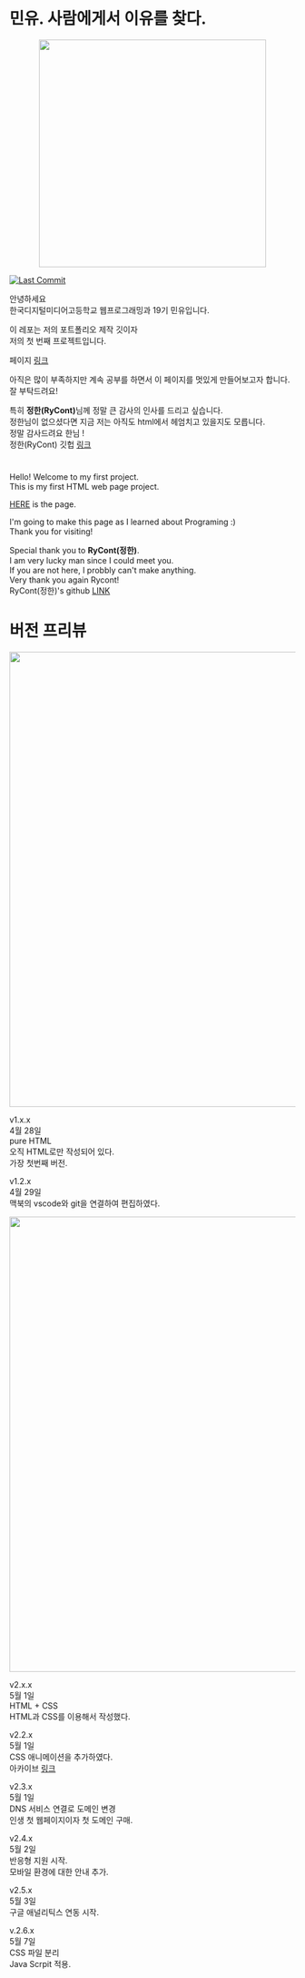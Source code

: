 # 민유. 사람에게서 이유를 찾다.
<p align="center">
<image width="400px" src="https://imgur.com/X8rRRBf.png"/>
</p>

[![Last Commit](https://github.com/min-uuu/min-uuu.github.io/commits/master.svq)](https://github.com/min-uuu/min-uuu.github.io/commits/master)

안녕하세요\
한국디지털미디어고등학교 웹프로그래밍과 19기 민유입니다.


이 레포는 저의 포트폴리오 제작 깃이자\
저의 첫 번째 프로젝트입니다.


페이지 [링크](https://minyou.us)


아직은 많이 부족하지만 계속 공부를 하면서 이 페이지를 멋있게 만들어보고자 합니다.\
잘 부탁드려요!


특히 <strong>정한(RyCont)</strong>님께 정말 큰 감사의 인사를 드리고 싶습니다.\
정한님이 없으셨다면 지금 저는 아직도 html에서 헤엄치고 있을지도 모릅니다.\
정말 감사드려요 한님 !\
정한(RyCont) 깃헙 [링크](https://github.com/rycont)

# 

Hello! Welcome to my first project.\
This is my first HTML web page project.

[HERE](https://minyou.us) is the page.

I'm going to make this page as I learned about Programing :)\
Thank you for visiting!


Special thank you to <strong>RyCont(정한)</strong>.\
I am very lucky man since I could meet you.\
If you are not here, I probbly can't make anything.\
Very thank you again Rycont!\
RyCont(정한)'s github [LINK](https://github.com/rycont)


# 버전 프리뷰



<p align="center">
<image width="800px" src="https://imgur.com/ZrFcIPA.png"/>
</p>


v1.x.x\
4월 28일\
pure HTML\
오직 HTML로만 작성되어 있다.\
가장 첫번째 버전.


v1.2.x\
4월 29일\
맥북의 vscode와 git을 연결하여 편집하였다.
<p align="center">
<image width="800px" src="https://imgur.com/ergrSSe.png"/>
</p>


v2.x.x\
5월 1일\
HTML + CSS\
HTML과 CSS를 이용해서 작성했다.


v2.2.x\
5월 1일\
CSS 애니메이션을 추가하였다.\
아카이브 [링크](https://archive.is/ZeH9s)


v2.3.x\
5월 1일\
DNS 서비스 연결로 도메인 변경\
인생 첫 웹페이지이자 첫 도메인 구매.


v2.4.x\
5월 2일\
반응형 지원 시작.\
모바일 환경에 대한 안내 추가.


v2.5.x\
5월 3일\
구글 애널리틱스 연동 시작.


v.2.6.x\
5월 7일\
CSS 파일 분리\
Java Scrpit 적용.